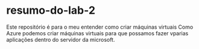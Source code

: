 # resumo-do-lab-2
Este repositório é para o meu entender como criar máquinas virtuais
Como Azure podemos criar máquinas virtuais para que possamos fazer vparias aplicações dentro do servidor da microsoft.
